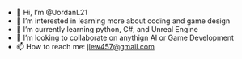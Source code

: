 - 👋 Hi, I’m @JordanL21
- 👀 I’m interested in learning more about coding and game design
- 🌱 I’m currently learning python, C#, and Unreal Engine
- 💞️ I’m looking to collaborate on anythign AI or Game Development
- 📫 How to reach me: jlew457@gmail.com
